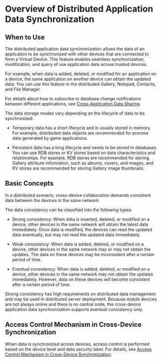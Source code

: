 # Overview of Distributed Application Data Synchronization


## When to Use

The distributed application data synchronization allows the data of an application to be synchronized with other devices that are connected to form a Virtual Device. This feature enables seamless synchronization, modification, and query of use application data across trusted devices.

For example, when data is added, deleted, or modified for an application on a device, the same application on another device can obtain the updated data. You can use this feature in the distributed Gallery, Notepad, Contacts, and File Manager. 

For details about how to subscribe to database change notifications between different applications, see [Cross-Application Data Sharing](data-share-overview.md).

The data storage modes vary depending on the lifecycle of data to be synchronized:

- Temporary data has a short lifecycle and is usually stored in memory. For example, distributed data objects are recommended for process data generated by game applications.

- Persistent data has a long lifecycle and needs to be stored in databases. You can use RDB stores or KV stores based on data characteristics and relationships. For example, RDB stores are recommended for storing Gallery attribute information, such as albums, covers, and images, and KV stores are recommended for storing Gallery image thumbnails.


## Basic Concepts

In a distributed scenario, cross-device collaboration demands consistent data between the devices in the same network.


The data consistency can be classified into the following types:


- Strong consistency: When data is inserted, deleted, or modified on a device, other devices in the same network will obtain the latest data immediately. Once data is modified, the devices can read the updated data eventually, but may not read the updated data immediately.

- Weak consistency: When data is added, deleted, or modified on a device, other devices in the same network may or may not obtain the updates. The data on these devices may be inconsistent after a certain period of time.

- Eventual consistency: When data is added, deleted, or modified on a device, other devices in the same network may not obtain the updates immediately. However, data on these devices will become consistent after a certain period of time.


Strong consistency has high requirements on distributed data management and may be used in distributed server deployment. Because mobile devices are not always online and there is no central node, the cross-device application data synchronization supports eventual consistency only.


## Access Control Mechanism in Cross-Device Synchronization

When data is synchronized across devices, access control is performed based on the device level and data security label. For details, see [Access Control Mechanism in Cross-Device Synchronization](access-control-by-device-and-data-level.md#access-control-mechanism-in-cross-device-synchronization).
